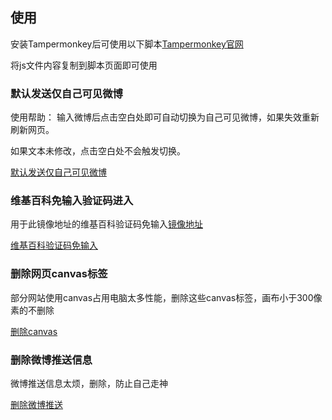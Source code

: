 ## 使用

安装Tampermonkey后可使用以下脚本[Tampermonkey官网](https://www.tampermonkey.net/)

将js文件内容复制到脚本页面即可使用

### 默认发送仅自己可见微博

使用帮助：
输入微博后点击空白处即可自动切换为自己可见微博，如果失效重新刷新网页。

如果文本未修改，点击空白处不会触发切换。

[默认发送仅自己可见微博](https://github.com/coddylau/Script/blob/master/post-weibo.js)

### 维基百科免输入验证码进入

用于此镜像地址的维基百科验证码免输入[镜像地址](https://zh.wikipedia.hk.cn/wiki/Wikipedia:%E9%A6%96%E9%A1%B5)

[维基百科验证码免输入](https://github.com/coddylau/Script/blob/master/wiki.js)

### 删除网页canvas标签

部分网站使用canvas占用电脑太多性能，删除这些canvas标签，画布小于300像素的不删除

[删除canvas](https://github.com/coddylau/Script/blob/master/remove-canvas.js)

### 删除微博推送信息

微博推送信息太烦，删除，防止自己走神

[删除微博推送](https://github.com/coddylau/Script/blob/master/weibo-zen.js)
